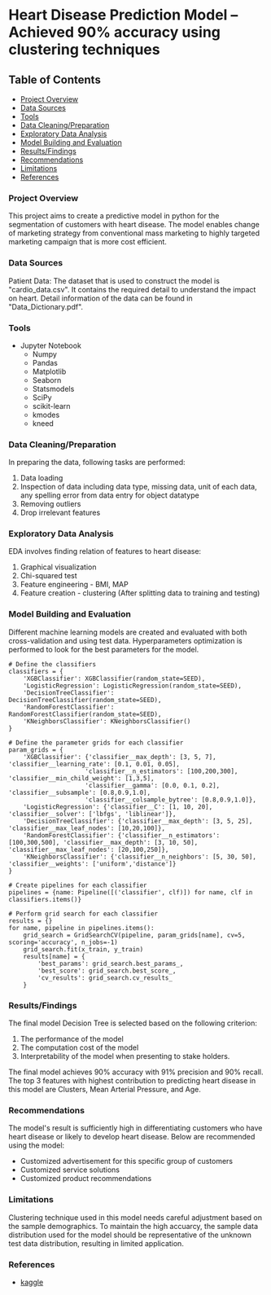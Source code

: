 # Heart Disease Prediction Model – Achieved 90% accuracy using clustering techniques

## Table of Contents

- [Project Overview](#project-overview)
- [Data Sources](#data-sources)
- [Tools](#tools)
- [Data Cleaning/Preparation](#data-cleaningpreparation)
- [Exploratory Data Analysis](#exploratory-data-analysis)
- [Model Building and Evaluation](#model-building-and-evaluation)
- [Results/Findings](#resultsfindings)
- [Recommendations](#recommendations)
- [Limitations](#limitations)
- [References](#references)

### Project Overview

This project aims to create a predictive model in python for the segmentation of customers with heart disease. The model enables change of marketing strategy from conventional mass marketing to highly targeted marketing campaign that is more cost efficient.

### Data Sources

Patient Data: The dataset that is used to construct the model is "cardio_data.csv". It contains the required detail to understand the impact on heart. Detail information of the data can be found in "Data_Dictionary.pdf".

### Tools

- Jupyter Notebook
  - Numpy
  - Pandas
  - Matplotlib
  - Seaborn
  - Statsmodels
  - SciPy
  - scikit-learn
  - kmodes
  - kneed

### Data Cleaning/Preparation

In preparing the data, following tasks are performed:
1. Data loading
2. Inspection of data including data type, missing data, unit of each data, any spelling error from data entry for object datatype
3. Removing outliers
4. Drop irrelevant features

### Exploratory Data Analysis

EDA involves finding relation of features to heart disease:
1. Graphical visualization
2. Chi-squared test
3. Feature engineering - BMI, MAP
4. Feature creation - clustering (After splitting data to training and testing)

### Model Building and Evaluation

Different machine learning models are created and evaluated with both cross-validation and using test data. Hyperparameters optimization is performed to look for the best parameters for the model.

```
# Define the classifiers
classifiers = {
    'XGBClassifier': XGBClassifier(random_state=SEED),
    'LogisticRegression': LogisticRegression(random_state=SEED),
    'DecisionTreeClassifier': DecisionTreeClassifier(random_state=SEED),
    'RandomForestClassifier': RandomForestClassifier(random_state=SEED),
    'KNeighborsClassifier': KNeighborsClassifier()
}

# Define the parameter grids for each classifier
param_grids = {
    'XGBClassifier': {'classifier__max_depth': [3, 5, 7], 'classifier__learning_rate': [0.1, 0.01, 0.05],
                     'classifier__n_estimators': [100,200,300], 'classifier__min_child_weight': [1,3,5],
                     'classifier__gamma': [0.0, 0.1, 0.2], 'classifier__subsample': [0.8,0.9,1.0],
                     'classifier__colsample_bytree': [0.8,0.9,1.0]},
    'LogisticRegression': {'classifier__C': [1, 10, 20], 'classifier__solver': ['lbfgs', 'liblinear']},
    'DecisionTreeClassifier': {'classifier__max_depth': [3, 5, 25], 'classifier__max_leaf_nodes': [10,20,100]},
    'RandomForestClassifier': {'classifier__n_estimators': [100,300,500], 'classifier__max_depth': [3, 10, 50], 'classifier__max_leaf_nodes': [20,100,250]},
    'KNeighborsClassifier': {'classifier__n_neighbors': [5, 30, 50], 'classifier__weights': ['uniform','distance']}
}

# Create pipelines for each classifier
pipelines = {name: Pipeline([('classifier', clf)]) for name, clf in classifiers.items()}

# Perform grid search for each classifier
results = {}
for name, pipeline in pipelines.items():
    grid_search = GridSearchCV(pipeline, param_grids[name], cv=5, scoring='accuracy', n_jobs=-1)
    grid_search.fit(x_train, y_train)
    results[name] = {
        'best_params': grid_search.best_params_,
        'best_score': grid_search.best_score_,
        'cv_results': grid_search.cv_results_
    }
```

### Results/Findings

The final model Decision Tree is selected based on the following criterion:
1. The performance of the model
2. The computation cost of the model
3. Interpretability of the model when presenting to stake holders.

The final model achieves 90% accuracy with 91% precision and 90% recall.
The top 3 features with highest contribution to predicting heart disease in this model are Clusters, Mean Arterial Pressure, and Age.

### Recommendations

The model's result is sufficiently high in differentiating customers who have heart disease or likely to develop heart disease. Below are recommended using the model:
- Customized advertisement for this specific group of customers
- Customized service solutions
- Customized product recommendations

### Limitations

Clustering technique used in this model needs careful adjustment based on the sample demographics. To maintain the high accuarcy, the sample data distribution used for the model should be representative of the unknown test data distribution, resulting in limited application.

### References
- [kaggle](https://www.kaggle.com/datasets/sulianova/cardiovascular-disease-dataset)
